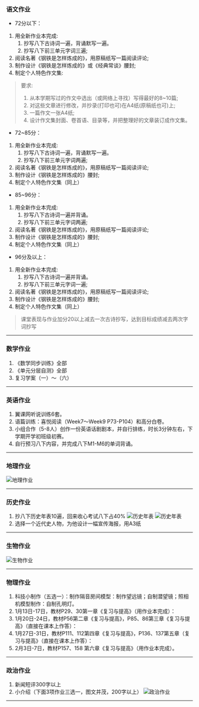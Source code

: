 ### 语文作业 ###
* 72分以下：
1. 用全新作业本完成:
    1. 抄写八下古诗词一遍，背诵默写一遍。
    2. 抄写八下前三单元字词三遍;
2. 阅读名著《钢铁是怎样炼成的》，用原稿纸写一篇阅读评论;
3. 制作设计《钢铁是怎样炼成的》或《经典常谈》腰封;
4. 制定个人特色作文集:
> 要求:
> 1. 从本学期写过的作文中选出（或网络上寻找）写得最好的8~10篇;
> 2. 对这些文章进行修改，并抄录(打印也可)在A4纸(原稿纸也可)上;
> 3. 一篇作文一张A4纸;
> 4. 设计作文集封面、卷首语、目录等，并把整理好的文章装订成作文集。

* 72~85分：
1. 用全新作业本完成:
    1. 抄写八下古诗词一遍，背诵默写一遍。
    2. 抄写八下前三单元字词两遍;
2. 阅读名著《钢铁是怎样炼成的》，用原稿纸写一篇阅读评论;
3. 制作设计《钢铁是怎样炼成的》腰封;
4. 制定个人特色作文集（同上）

* 85~96分：
1. 用全新作业本完成:
    1. 抄写八下古诗词一遍并背诵。
    2. 抄写八下前三单元字词两遍;
2. 阅读名著《钢铁是怎样炼成的》，用原稿纸写一篇阅读评论;
3. 制作设计《钢铁是怎样炼成的》腰封;
4. 制定个人特色作文集（同上）

* 96分及以上：
1. 用全新作业本完成:
    1. 抄写八下古诗词一遍并背诵。
    2. 抄写八下前三单元字词一遍;
2. 阅读名著《钢铁是怎样炼成的》，用原稿纸写一篇阅读评论;
3. 制作设计《钢铁是怎样炼成的》腰封;
4. 制定个人特色作文集（同上）
> 课堂表现与作业加分20以上减去一次古诗抄写，达到目标成绩减去两次字词抄写
-----
### 数学作业 ###
1. 《数学同步训练》全部
2. 《单元分层自测》全部
3. 复习学案（一）～（六）
-----
### 英语作业 ###
1. 翼课网听说训练6套。
2. 语篇训练：喜悦阅读（Week7～Week9 P73-P104）和高分白卷。
3. 小组合作（5-8人）创作一份英语话剧剧本，并自行排练，时长3分钟左右，下学期开学初班级初赛。
4. 自行预习八下内容，并完成八下M1-M6的单词背诵。
-----
### 地理作业 ###
![地理作业](../hw/_images/19g.jpg)

-----
### 历史作业 ###
1. 抄八下历史年表10遍，回来收心考试八下占40%
![历史年表](../hw/_images/19h1.jpg ':size=10%')
![历史年表](../hw/_images/19h2.jpg ':size=10%')
2. 选择一个近代史人物，为他设计一幅宣传海报，用A3纸
-----
### 生物作业 ###
![生物作业](../hw/_images/19b.jpg)

-----
### 物理作业 ###
1. 科技小制作（五选一）：制作隔音房间模型：制作望远镜；自制潜望镜；照相机模型制作：自制孔明灯。
2. 1月13日-17日，教材P29、30第一章《复习与提高》（用作业本完成）：
3. 1月20日-24日，教材P56第二章《复习与提高》，P85、86第三章《复习与提高》（直接在课本上作答）：
4. 1月27日-31日，教材P111、112第四章《复习与提高》，P136、137第五章（复习与提高》（直接在课本上作答）：
5. 2月3日-7日，教材P157、158 第六章《复习与提高》（用作业本完成）。
-----
### 政治作业 ###
1. 新闻短评300字以上
2. 小介绍（下面3项作业三选一，图文并茂，200字以上）
![政治作业](../hw/_images/19p.jpg)

-----
